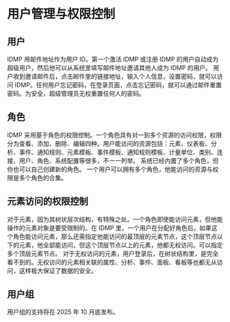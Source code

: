 # 用户管理与权限控制

## 用户

IDMP 用邮件地址作为用户 ID。第一个激活 IDMP 或注册 IDMP 的用户自动成为超级用户，然后他可以从系统里填写邮件地址邀请其他人成为 IDMP 的用户。
用户收到邀请邮件后，点击邮件里的链接地址，输入个人信息，设置密码，就可以访问 IDMP。任何用户忘记密码，在登录页面，点击忘记密码，就可以通过邮件重置密码。为安全，超级管理员无权重置任何人的密码。

## 角色

IDMP 采用基于角色的权限控制。一个角色具有对一到多个资源的访问权限，权限分为查看、添加、删除、编辑四种。用户能访问的资源包括：元素、仪表板、分析、事件、通知规则、元素模板、事件模板、通知规则模板、计量单位、类别、连接、用户、角色、系统配置等很多，不一一列举。
系统已经内置了多个角色，但你也可以自己创建新的角色。
一个用户可以拥有多个角色，他能访问的资源与权限是多个角色的合集。

## 元素访问的权限控制

对于元素，因为其树状层次结构，有特殊之处。一个角色即使能访问元素，但他能操作的元素对象是要受限制的。在 IDMP 里，一个用户在分配好角色后，如果这个角色能访问元素，那么还需指定他能访问的最顶层的元素节点，这个顶层节点以下的元素，他全部能访问，但这个顶层节点以上的元素，他都无权访问。可以指定多个顶层元素节点。
对于无权访问的元素，用户登录后，在树状结构里，是完全看不到的。无权访问的元素相关联的属性、分析、事件、面板、看板等也都无从访问，这样极大保证了数据的安全。

## 用户组

用户组的支持将在 2025 年 10 月底发布。

